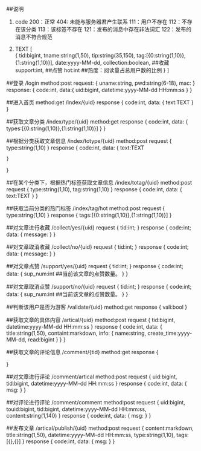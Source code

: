 ##说明
1. code
    200：正常
    404: 未能与服务器君产生联系
    111：用户不存在
    112：不存在该分类
    113：该标签不存在
    121：发布的消息中存在非法词汇
    122：发布的消息不符合规范

2. TEXT
        [    
             {
                tid:bigint,
                tname:string(1,50),
                tip:string(35,150),
                tag:[{0:string(1,10)},{1:string(1,10)}],
                date:yyyy-MM-dd,
                collection:boolean,   ##收藏
                support:int,    ##点赞
                hot:int     ##热度：阅读量占总用户数的比例
             } 
        ]


##登录
/login  method:post
request:
{
    uname:string,
    pwd:string(6-18),
    mac:
}
response:
{
    code:int,
    data:{
        uid:bigint,
        datetime:yyyy-MM-dd HH:mm:ss
    }
}

##进入首页 method:get
/index/{uid}
response
{
    code:int,
    data:
    {
        text:TEXT
    }
}

##获取文章分类
/index/type/{uid}   method:get
response
{
    code:int,
    data:
    {
        types:[{0:string(1,10)},{1:string(1,10)}]
    }
}

##根据分类获取文章信息
/index/totype/{uid}   method:post
request
{
    type:string(1,10)
}
response
{
    code:int,
    data:
    {
        text:TEXT
       
    }
}

##在某个分类下，根据热门标签获取文章信息
/index/totag/{uid}   method:post
request
{
    type:string(1,10),
    tag:string(1,10)
}
response
{
    code:int,
    data:
    {
        text:TEXT
    }
}

##获取当前分类的热门标签
/index/tag/hot  method:post
request
{
    type:string(1,10)
}
response
{
    tags:[{0:string(1,10)},{1:string(1,10)}]
}

##对文章进行收藏
/collect/yes/{uid}
request
{
    tid:int;
}
response
{
    code:int;
    data:
    {
        message:
    }
}

##对文章取消收藏
/collect/no/{uid}
request
{
    tid:int;
}
response
{
    code:int;
    data:
    {
        message:
    }
}

##对文章点赞
/support/yes/{uid}
request
{
    tid:int;
}
response
{
    code:int;
    data:
    {
        sup_num:int   ##当前该文章的点赞数量。
    }
}

##对文章取消点赞
/support/no/{uid}
request
{
    tid:int;
}
response
{
    code:int;
    data:
    {
        sup_num:int   ##当前该文章的点赞数量。
    }
}

##判断该用户是否为游客
/validate/{uid}  method:get
response
{
    vali:bool
}

##获取文章的具体内容
/artical/{uid}  method:post
request
{
    tid:bigint,
    datetime:yyyy-MM-dd HH:mm:ss
}
response
{
    code:int,
    data:
    {
        title:string(1,50),
        containt:markdown,
        info:
        {
            name:string,
            create_time:yyyy-MM-dd,
            read:bigint
        }
    }
}


##获取文章的评论信息
/comment/{tid}  method:get
response
{

}

##对文章进行评论
/comment/artical   method:post
request
{
    uid:bigint,
    tid:bigint,
    datetime:yyyy-MM-dd HH:mm:ss
}
response
{
    code:int,
    data:
    {
        msg:
    }
}

##对评论进行评论
/comment/comment   method:post
request
{
    uid:bigint,
    touid:bigint,
    tid:bigint,
    datetime:yyyy-MM-dd HH:mm:ss,
    content:string(1,140)
}
response
{
    code:int,
    data:
    {
        msg:
    }
}

##发布文章
/artical/publish/{uid}   method:post
request
{
    content:markdown,
    title:string(1,50),
    datetime:yyyy-MM-dd HH:mm:ss,
    type:string(1,10),
    tags:[{},{}]
}
response
{
    code:int,
    data:
    {
        msg:
    }
}